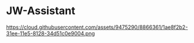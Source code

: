 # JW-Assistant
	
https://cloud.githubusercontent.com/assets/9475290/8866361/1ae8f2b2-31ee-11e5-8128-34d51c0e9004.png
		
